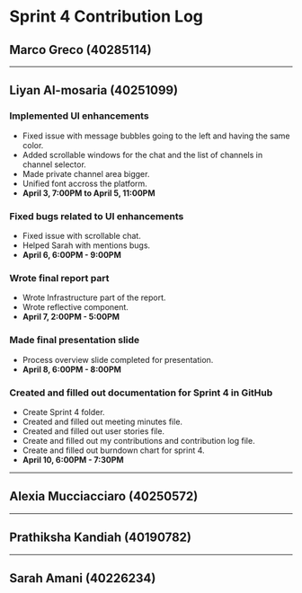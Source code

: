 # Sprint 4 Contribution Log

## Marco Greco (40285114)

---

## Liyan Al-mosaria (40251099)

### Implemented UI enhancements
- Fixed issue with message bubbles going to the left and having the same color.
- Added scrollable windows for the chat and the list of channels in channel selector.
- Made private channel area bigger.
- Unified font accross the platform. 
- **April 3, 7:00PM to April 5, 11:00PM**
  
### Fixed bugs related to UI enhancements
- Fixed issue with scrollable chat.
- Helped Sarah with mentions bugs.
- **April 6, 6:00PM - 9:00PM**  
   
### Wrote final report part
- Wrote Infrastructure part of the report.
- Wrote reflective component.
- **April 7, 2:00PM - 5:00PM** 

### Made final presentation slide
- Process overview slide completed for presentation.
- **April 8, 6:00PM - 8:00PM**

### Created and filled out documentation for Sprint 4 in GitHub
- Create Sprint 4 folder.
- Created and filled out meeting minutes file.
- Created and filled out user stories file.
- Create and filled out my contributions and contribution log file.
- Create and filled out burndown chart for sprint 4.
- **April 10, 6:00PM - 7:30PM** 
  
---

## Alexia Mucciacciaro (40250572)



---

## Prathiksha Kandiah (40190782)


---

## Sarah Amani (40226234)


